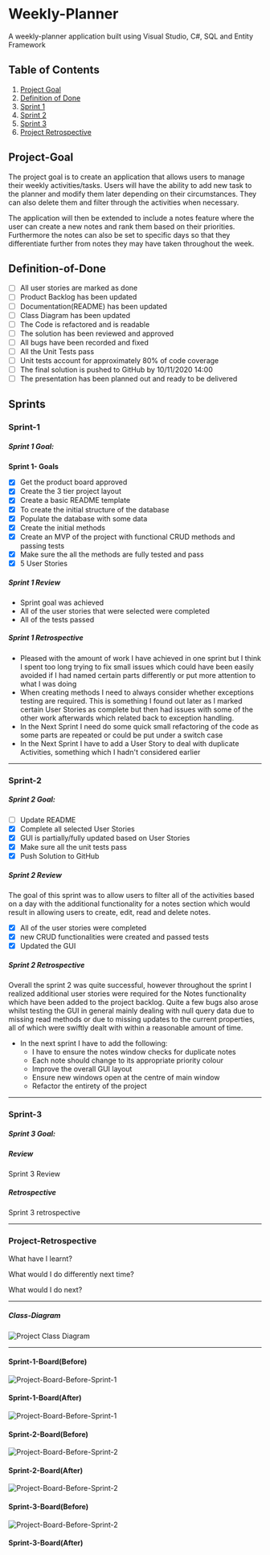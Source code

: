 # Weekly-Planner
A weekly-planner application built using Visual Studio, C#, SQL and Entity Framework

## Table of Contents

1. [Project Goal](#Project-Goal)
2. [Definition of Done](#Definition-of-Done)
3. [Sprint 1](#Sprint-1)
4. [Sprint 2](#Sprint-2)
5. [Sprint 3](#Sprint-3)
6. [Project Retrospective](#Project-Retrospective)



## Project-Goal

The project goal is to create an application that allows users to manage their weekly activities/tasks. Users will have the ability to add new task to the planner and modify them later depending on their circumstances. They can also delete them and filter through the activities when necessary. 

The application will then be extended to include a notes feature where the user can create a new notes and rank them based on their priorities. Furthermore the notes can also be set to specific days so that they differentiate further from notes they may have taken throughout the week. 

## Definition-of-Done

- [ ]  All user stories are marked as done
- [ ]  Product Backlog has been updated
- [ ]  Documentation(README) has been updated
- [ ]  Class Diagram has been updated
- [ ]  The Code is refactored and is readable
- [ ] The solution has been reviewed and approved
- [ ] All bugs have been recorded and fixed
- [ ] All the Unit Tests pass
- [ ] Unit tests account for approximately 80% of code coverage
- [ ] The final solution is pushed to GitHub by 10/11/2020 14:00
- [ ]  The presentation has been planned out and ready to be delivered  

## Sprints

### Sprint-1

##### Sprint 1 Goal:

**Sprint 1- Goals**
- [x] Get the product board approved
- [x] Create the 3 tier project layout
- [x] Create a basic README template
- [x] To create the initial structure of the database
- [x] Populate the database with some data
- [x] Create the initial methods
- [x] Create an MVP of the project with functional CRUD methods and passing tests
- [x] Make sure the all the methods are fully tested and pass
- [x] 5 User Stories

##### Sprint 1 Review

* Sprint goal was achieved
* All of the user stories that were selected were completed
* All of the tests passed

##### Sprint 1 Retrospective

* Pleased with the amount of work I have achieved in one sprint but I think I spent too long trying to fix small issues which could have been easily avoided if I had named certain parts differently or put more attention to what I was doing
* When creating methods I need to always consider whether exceptions testing are required. This is something I found out later as I marked certain User Stories as complete but then had issues with some of the other work afterwards which related back to exception handling. 
* In the Next Sprint I need do some quick small refactoring of the code as some parts are repeated or could be put under a switch case 
* In the Next Sprint I have to add a User Story to deal with duplicate Activities, something which I hadn't considered earlier

---

### Sprint-2

##### Sprint 2 Goal:

- [ ] Update README
- [x] Complete all selected User Stories
- [x] GUI is partially/fully updated based on User Stories
- [x] Make sure all the unit tests pass
- [x] Push Solution to GitHub 

##### Sprint 2 Review

The goal of this sprint was to allow users to filter all of the activities based on a day with the additional functionality for a notes section which would result in allowing users to create, edit, read and delete notes. 

- [x] All of the user stories were completed
- [x] new CRUD functionalities were created and passed tests
- [x] Updated the GUI

##### Sprint 2 Retrospective

Overall the sprint 2 was quite successful, however throughout the sprint I realized additional user stories were required for the Notes functionality which have been added to the project backlog. Quite a few bugs also arose whilst testing the GUI in general mainly dealing with null query data due to missing read methods or due to missing updates to the current properties, all of which were swiftly dealt with within a reasonable amount of time. 

- In the next sprint I have to add the following:
  -  I have to ensure the notes window checks for duplicate notes
  - Each note should change to its appropriate priority colour 
  - Improve the overall GUI layout
  - Ensure new windows open at the centre of main window
  - Refactor the entirety of the project 

---

### Sprint-3

##### Sprint 3 Goal:



##### Review

Sprint 3 Review

##### Retrospective

Sprint 3 retrospective

---

### Project-Retrospective

What have I learnt?

What would I do differently next time?

What would I do next?

---

##### Class-Diagram

![Project Class Diagram](https://github.com/sarkerJ/Weekly-Planner/blob/main/Images/Class%20Diagram.JPG)

---



#### Sprint-1-Board(Before)

![Project-Board-Before-Sprint-1](https://github.com/sarkerJ/Weekly-Planner/blob/main/Images/Sprint%201%20(before).JPG)

#### Sprint-1-Board(After)

![Project-Board-Before-Sprint-1](https://github.com/sarkerJ/Weekly-Planner/blob/main/Images/Sprint%201%20(after).JPG)

#### Sprint-2-Board(Before)

![Project-Board-Before-Sprint-2](https://github.com/sarkerJ/Weekly-Planner/blob/main/Images/Sprint%202%20(before).JPG)

#### Sprint-2-Board(After)

![Project-Board-Before-Sprint-2](https://github.com/sarkerJ/Weekly-Planner/blob/main/Images/Sprint%202%20(after).JPG)

####  Sprint-3-Board(Before)

![Project-Board-Before-Sprint-2](https://github.com/sarkerJ/Weekly-Planner/blob/main/Images/Sprint%203%20(before)..JPG)

#### Sprint-3-Board(After)

